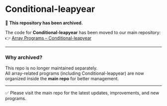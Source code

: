 # Conditional-leapyear

🚨 **This repository has been archived.**

The code for **Conditional-leapyear** has been moved to our main repository:  
👉 [Array Programs – Conditional-leapyear](https://github.com/<your-username>/<main-repo>/tree/main/array/transpose-matrix)

---

### Why archived?
This repo is no longer maintained separately.  
All array-related programs (including Conditional-leapyear) are now organized inside the **main repo** for better management.

---

✅ Please visit the main repo for the latest updates, improvements, and new programs.
